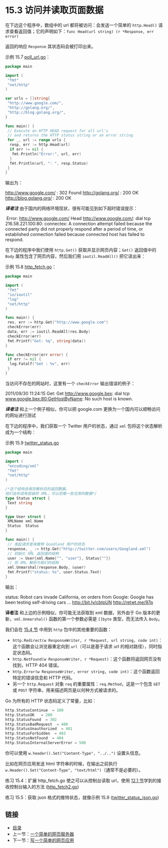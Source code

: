 # 15.3 访问并读取页面数据

在下边这个程序中，数组中的 url 都将被访问：会发送一个简单的 `http.Head()` 请求查看返回值；它的声明如下：`func Head(url string) (r *Response, err error)`

返回的响应 `Response` 其状态码会被打印出来。

示例 15.7 [poll_url.go](examples/chapter_15/poll_url.go)：

```go
package main

import (
 "fmt"
 "net/http"
)

var urls = []string{
 "http://www.google.com/",
 "http://golang.org/",
 "http://blog.golang.org/",
}

func main() {
 // Execute an HTTP HEAD request for all url's
 // and returns the HTTP status string or an error string.
 for _, url := range urls {
  resp, err := http.Head(url)
  if err != nil {
   fmt.Println("Error:", url, err)
  }
  fmt.Println(url, ": ", resp.Status)
 }
}
```

输出为：

 <http://www.google.com/> : 302 Found
 <http://golang.org/> : 200 OK
 <http://blog.golang.org/> : 200 OK

***译者注*** 由于国内的网络环境现状，很有可能见到如下超时错误提示：

​ Error: <http://www.google.com/> Head <http://www.google.com/>: dial tcp 216.58.221.100:80: connectex: A connection attempt failed because the connected party did not properly respond after a period of time, or established connection failed because connected host has failed to respond.

在下边的程序中我们使用 `http.Get()` 获取并显示网页内容；`Get()` 返回值中的 `Body` 属性包含了网页内容，然后我们用 `ioutil.ReadAll()` 把它读出来：

示例 15.8 [http_fetch.go](examples/chapter_15/http_fetch.go)：

```go
package main

import (
 "fmt"
 "io/ioutil"
 "log"
 "net/http"
)

func main() {
 res, err := http.Get("http://www.google.com")
 checkError(err)
 data, err := ioutil.ReadAll(res.Body)
 checkError(err)
 fmt.Printf("Got: %q", string(data))
}

func checkError(err error) {
 if err != nil {
  log.Fatalf("Get : %v", err)
 }
}
```

当访问不存在的网站时，这里有一个 `checkError` 输出错误的例子：

 2011/09/30 11:24:15 Get: Get <http://www.google.bex>: dial tcp www.google.bex:80:GetHostByName: No such host is known.

***译者注*** 和上一个例子相似，你可以把 google.com 更换为一个国内可以顺畅访问的网址进行测试

在下边的程序中，我们获取一个 Twitter 用户的状态，通过 `xml` 包将这个状态解析成为一个结构：

示例 15.9 [twitter_status.go](examples/chapter_15/twitter_status.go)

```go
package main

import (
 "encoding/xml"
 "fmt"
 "net/http"
)

/*这个结构会保存解析后的返回数据。
他们会形成有层级的 XML，可以忽略一些无用的数据*/
type Status struct {
 Text string
}

type User struct {
 XMLName xml.Name
 Status  Status
}

func main() {
 // 发起请求查询推特 Goodland 用户的状态
 response, _ := http.Get("http://twitter.com/users/Googland.xml")
 // 初始化 XML 返回值的结构
 user := User{xml.Name{"", "user"}, Status{""}}
 // 将 XML 解析为我们的结构
 xml.Unmarshal(response.Body, &user)
 fmt.Printf("status: %s", user.Status.Text)
}
```

输出：

 status: Robot cars invade California, on orders from Google: Google has been testing self-driving cars ... <http://bit.ly/cbtpUN> <http://retwt.me/97p><exit code="0" msg="process exited normally"/>

**译者注** 和上边的示例相似，你可能无法获取到 xml 数据，另外由于 Go 版本的更新，`xml.Unmarshal()` 函数的第一个参数必需是 `[]byte` 类型，而无法传入 `Body`。

我们会在 [15.4 节](15.4.md) 中用到 `http` 包中的其他重要的函数：

* `http.Redirect(w ResponseWriter, r *Request, url string, code int)`：这个函数会让浏览器重定向到 `url`（可以是基于请求 url 的相对路径），同时指定状态码。
* `http.NotFound(w ResponseWriter, r *Request)`：这个函数将返回网页没有找到，HTTP 404 错误。
* `http.Error(w ResponseWriter, error string, code int)`：这个函数返回特定的错误信息和 HTTP 代码。
* 另一个 `http.Request` 对象 `req` 的重要属性：`req.Method`，这是一个包含 `GET` 或 `POST` 字符串，用来描述网页是以何种方式被请求的。

Go 为所有的 HTTP 状态码定义了常量，比如：

```go
http.StatusContinue  = 100
http.StatusOK   = 200
http.StatusFound  = 302
http.StatusBadRequest  = 400
http.StatusUnauthorized  = 401
http.StatusForbidden  = 403
http.StatusNotFound  = 404
http.StatusInternalServerError = 500
```

你可以使用 `w.header().Set("Content-Type", "../..")` 设置头信息。

比如在网页应用发送 html 字符串的时候，在输出之前执行 `w.Header().Set("Content-Type", "text/html")`（通常不是必要的）。

练习 15.4：扩展 http_fetch.go 使之可以从控制台读取 url，使用 [12.1 节](12.1.md)学到的接收控制台输入的方法 ([http_fetch2.go](examples/chapter_15/http_fetch2.go))

练习 15.5：获取 json 格式的推特状态，就像示例 15.9 ([twitter_status_json.go](exercises/chapter_15/twitter_status_json.go))

## 链接

* [目录](getting-started.md)
* 上一节：[一个简单的网页服务器](15.2.md)
* 下一节：[写一个简单的网页应用](15.4.md)
